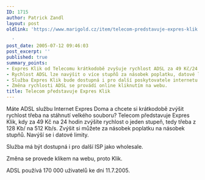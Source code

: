 ```yaml
---
ID: 1715
author: Patrick Zandl
layout: post
oldlink: 'https://www.marigold.cz/item/telecom-predstavuje-expres-klik

  '
post_date: 2005-07-12 09:46:03
post_excerpt: ''
published: true
summary_points:
- Expres Klik od Telecomu krátkodobě zvyšuje rychlost ADSL za 49 Kč/24 hodin.
- Rychlost ADSL lze navýšit o více stupňů za násobek poplatku, datové limity rostou.
- Služba Expres Klik bude dostupná i pro další poskytovatele internetu.
- Změna rychlosti ADSL se provádí online kliknutím na webu.
title: Telecom představuje Expres Klik
---
```


<p>Máte ADSL službu Internet Expres Doma a chcete si krátkodobě zvýšit rychlost třeba na stáhnutí velkého souboru? Telecom představuje Expres Klik, kdy za 49 Kč na 24 hodin zvýšíte rychlost o jeden stupeň, tedy třeba z 128 Kb/ na 512 Kb/s. Zvýšit si můžete za násobek poplatku na násobek stupňů. Navýší se i datové limity.</p>

<p>Služba má být dostupná i pro další ISP jako wholesale.</p>

<p>Změna se provede klikem na webu, proto Klik.</p>

<p>ADSL používá 170 000 uživatelů ke dni 11.7.2005.
</p>
